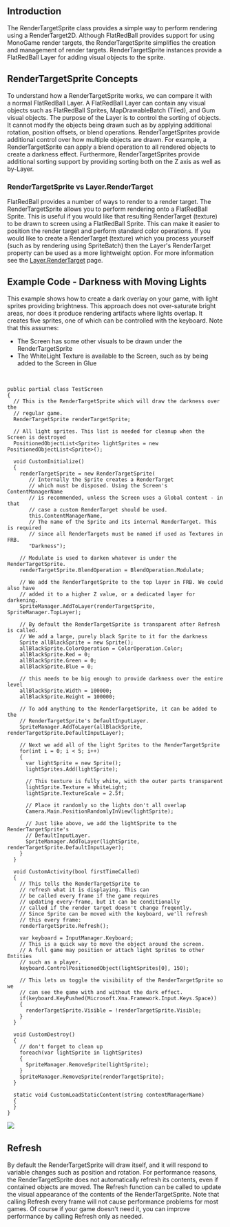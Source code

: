 ## Introduction

The RenderTargetSprite class provides a simple way to perform rendering using a RenderTarget2D. Although FlatRedBall provides support for using MonoGame render targets, the RenderTargetSprite simplifies the creation and management of render targets. RenderTargetSprite instances provide a FlatRedBall Layer for adding visual objects to the sprite.

## RenderTargetSprite Concepts

To understand how a RenderTargetSprite works, we can compare it with a normal FlatRedBall Layer. A FlatRedBall Layer can contain any visual objects such as FlatRedBall Sprites, MapDrawableBatch (Tiled), and Gum visual objects. The purpose of the Layer is to control the sorting of objects. It cannot modify the objects being drawn such as by applying additional rotation, position offsets, or blend operations. RenderTargetSprites provide additional control over how multiple objects are drawn. For example, a RenderTargetSprite can apply a blend operation to all rendered objects to create a darkness effect. Furthermore, RenderTargetSprites provide additional sorting support by providing sorting both on the Z axis as well as by-Layer.

### RenderTargetSprite vs Layer.RenderTarget

FlatRedBall provides a number of ways to render to a render target. The RenderTargetSprite allows you to perform rendering onto a FlatRedBall Sprite. This is useful if you would like that resulting RenderTarget (texture) to be drawn to screen using a FlatRedBall Sprite. This can make it easier to position the render target and perform standard color operations. If you would like to create a RenderTarget (texture) which you process yourself (such as by rendering using SpriteBatch) then the Layer's RenderTarget property can be used as a more lightweight option. For more information see the [Layer.RenderTarget](/documentation/api/flatredball/graphics/layer/rendertarget.md) page.

## Example Code - Darkness with Moving Lights

This example shows how to create a dark overlay on your game, with light sprites providing brightness. This approach does not over-saturate bright areas, nor does it produce rendering artifacts where lights overlap. It creates five sprites, one of which can be controlled with the keyboard. Note that this assumes:

-   The Screen has some other visuals to be drawn under the RenderTargetSprite
-   The WhiteLight Texture is available to the Screen, such as by being added to the Screen in Glue

&nbsp;

    public partial class TestScreen
    {
      // This is the RenderTargetSprite which will draw the darkness over the 
      // regular game.
      RenderTargetSprite renderTargetSprite;

      // All light sprites. This list is needed for cleanup when the Screen is destroyed
      PositionedObjectList<Sprite> lightSprites = new PositionedObjectList<Sprite>();

      void CustomInitialize()
      {
        renderTargetSprite = new RenderTargetSprite(
           // Internally the Sprite creates a RenderTarget
           // which must be disposed. Using the Screen's ContentManagerName
           // is recommended, unless the Screen uses a Global content - in that
           // case a custom RenderTarget should be used.
           this.ContentManagerName, 
           // The name of the Sprite and its internal RenderTarget. This is required
           // since all RenderTargets must be named if used as Textures in FRB.
           "Darkness");

        // Modulate is used to darken whatever is under the RenderTargetSprite.
        renderTargetSprite.BlendOperation = BlendOperation.Modulate;

        // We add the RenderTargetSprite to the top layer in FRB. We could also have
        // added it to a higher Z value, or a dedicated layer for darkening. 
        SpriteManager.AddToLayer(renderTargetSprite, SpriteManager.TopLayer);

        // By default the RenderTargetSprite is transparent after Refresh is called. 
        // We add a large, purely black Sprite to it for the darkness
        Sprite allBlackSprite = new Sprite();
        allBlackSprite.ColorOperation = ColorOperation.Color;
        allBlackSprite.Red = 0;
        allBlackSprite.Green = 0;
        allBlackSprite.Blue = 0;

        // this needs to be big enough to provide darkness over the entire level
        allBlackSprite.Width = 100000;
        allBlackSprite.Height = 100000;

        // To add anything to the RenderTargetSprite, it can be added to the 
        // RenderTargetSprite's DefaultInputLayer.
        SpriteManager.AddToLayer(allBlackSprite, renderTargetSprite.DefaultInputLayer);

        // Next we add all of the light Sprites to the RenderTargetSprite
        for(int i = 0; i < 5; i++)
        {
          var lightSprite = new Sprite();
          lightSprites.Add(lightSprite);

          // This texture is fully white, with the outer parts transparent
          lightSprite.Texture = WhiteLight;
          lightSprite.TextureScale = 2.5f;

          // Place it randomly so the lights don't all overlap
          Camera.Main.PositionRandomlyInView(lightSprite);

          // Just like above, we add the lightSprite to the RenderTargetSprite's
          // DefaultInputLayer.
          SpriteManager.AddToLayer(lightSprite, renderTargetSprite.DefaultInputLayer);
        }
      }

      void CustomActivity(bool firstTimeCalled)
      {
        // This tells the RenderTargetSprite to
        // refresh what it is displaying. This can
        // be called every frame if the game requires
        // updating every-frame, but it can be conditionally
        // called if the render target doesn't change freqently.
        // Since Sprite can be moved with the keyboard, we'll refresh
        // this every frame:
        renderTargetSprite.Refresh();

        var keyboard = InputManager.Keyboard;
        // This is a quick way to move the object around the screen.
        // A full game may position or attach light Sprites to other Entities
        // such as a player.
        keyboard.ControlPositionedObject(lightSprites[0], 150);

        // This lets us toggle the visibility of the RenderTargetSprite so we
        // can see the game with and without the dark effect.
        if(keyboard.KeyPushed(Microsoft.Xna.Framework.Input.Keys.Space))
        {
          renderTargetSprite.Visible = !renderTargetSprite.Visible;
        }
      }

      void CustomDestroy()
      {
        // don't forget to clean up
        foreach(var lightSprite in lightSprites)
        {
          SpriteManager.RemoveSprite(lightSprite);
        }
        SpriteManager.RemoveSprite(renderTargetSprite);
      }

      static void CustomLoadStaticContent(string contentManagerName)
      {
      }
    }

[![](/wp-content/uploads/2020/12/2020_December_18_113601.gif)](/wp-content/uploads/2020/12/2020_December_18_113601.gif)  

## Refresh

By default the RenderTargetSprite will draw itself, and it will respond to variable changes such as position and rotation. For performance reasons, the RenderTargetSprite does not automatically refresh its contents, even if contained objects are moved. The Refresh function can be called to update the visual appearance of the contents of the RenderTargetSprite. Note that calling Refresh every frame will not cause performance problems for most games. Of course if your game doesn't need it, you can improve performance by calling Refresh only as needed.
